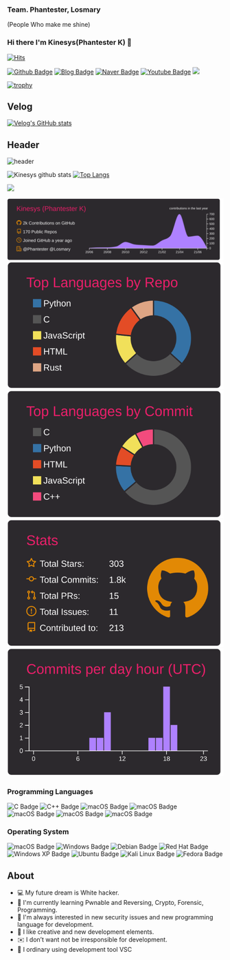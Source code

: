 ### Team. Phantester, Losmary
(People Who make me shine)

### Hi there I'm Kinesys(Phantester K) 👋
[![Hits](https://hits.seeyoufarm.com/api/count/incr/badge.svg?url=https://github.com/Kinesys)](https://hits.seeyoufarm.com) 

[![Github Badge](http://img.shields.io/badge/-Github%20-black?style=flat-square&logo=github&link=https://github.com/kinesys)](https://github.com/kinesys)
[![Blog Badge](http://img.shields.io/badge/-Blog%20-black?style=flat-square&logo=Stitcher&link=https://github.com/kinesys)](https://kinesys.github.io)
[![Naver Badge](https://img.shields.io/badge/Naver-03C75A?style=flat-square&logo=NativeScript&link=https://blog.naver.com/dsph9245)](https://blog.naver.com/dsph9245)
[![Youtube Badge](https://img.shields.io/badge/Youtube-ff0000?style=flat-square&logo=youtube&link=https://www.youtube.com/channel/UCzvy3twsV4JbESQR9vt1UaA)](https://www.youtube.com/channel/UCzvy3twsV4JbESQR9vt1UaA)
<a href="https://velog.io/@dsph9245" target="_blank"><img src="https://img.shields.io/badge/Velog-20c997?style=flat-square&logo=Vimeo&logoColor=white"/></a>


[![trophy](https://github-profile-trophy.vercel.app/?username=Kinesys&theme=chalk&row=1&column=7)](https://github.com/ryo-ma/github-profile-trophy)  

## Velog
[![Velog's GitHub stats](https://velog-readme-stats.vercel.app/api?name=dsph9245&color=dark)](https://github.com/eungyeole/velog-readme-stats)

## Header
![header](https://capsule-render.vercel.app/api?type=wave&color=gradient&height=300&section=footer&text=Kinesys%20Github&fontSize=90)

![Kinesys github stats](https://github-readme-stats.vercel.app/api?username=Kinesys&show_icons=true&bg_color=30,e96443,904e95&title_color=fff&text_color=fff )
[![Top Langs](https://github-readme-stats.vercel.app/api/top-langs/?username=Kinesys&langs_count=10&layout=compact&show_icons=true&bg_color=30,e96443,904e95&title_color=fff&text_color=fff)](https://github.com/Kinesys/github-readme-stats)


![](https://github-profile-summary-cards.vercel.app/api/cards/profile-details?username=Kinesys&bg_color=30,e96443,904e95&title_color=fff&text_color=fff)

[![](https://raw.githubusercontent.com/Kinesys/Kinesys/master/profile-summary-card-output/monokai/0-profile-details.svg)](https://github.com/vn7n24fzkq/github-profile-summary-cards)
[![](https://raw.githubusercontent.com/Kinesys/Kinesys/master/profile-summary-card-output/monokai/1-repos-per-language.svg)](https://github.com/vn7n24fzkq/github-profile-summary-cards) [![](https://raw.githubusercontent.com/Kinesys/Kinesys/master/profile-summary-card-output/monokai/2-most-commit-language.svg)](https://github.com/vn7n24fzkq/github-profile-summary-cards)
[![](https://raw.githubusercontent.com/Kinesys/Kinesys/master/profile-summary-card-output/monokai/3-stats.svg)](https://github.com/vn7n24fzkq/github-profile-summary-cards) [![](https://raw.githubusercontent.com/Kinesys/Kinesys/master/profile-summary-card-output/monokai/4-productive-time.svg)](https://github.com/vn7n24fzkq/github-profile-summary-cards)






### Programming Languages
![C Badge](https://img.shields.io/badge/C-A8B9CC?style=flat-square&logo=C)
![C++ Badge](https://img.shields.io/badge/C++-00599C?style=flat-square&logo=C++)
![macOS Badge](https://img.shields.io/badge/macOS-000000?style=flat-square&logo=macOS&logoColor=white)
![macOS Badge](https://img.shields.io/badge/macOS-000000?style=flat-square&logo=macOS&logoColor=white)
![macOS Badge](https://img.shields.io/badge/macOS-000000?style=flat-square&logo=macOS&logoColor=white)
![macOS Badge](https://img.shields.io/badge/macOS-000000?style=flat-square&logo=macOS&logoColor=white)
![macOS Badge](https://img.shields.io/badge/macOS-000000?style=flat-square&logo=macOS&logoColor=white)


### Operating System
![macOS Badge](https://img.shields.io/badge/macOS-000000?style=flat-square&logo=macOS&logoColor=white)
![Windows Badge](https://img.shields.io/badge/Windows-0078D6?style=flat-square&logo=Windows&logoColor=white)
![Debian Badge](https://img.shields.io/badge/Debian-A81D33?style=flat-square&logo=Debian&logoColor=white)
![Red Hat Badge](https://img.shields.io/badge/RedHat-EE0000?style=flat-square&logo=RedHat&logoColor=white)
![Windows XP Badge](https://img.shields.io/badge/WindowsXP-008080?style=flat-square&logo=WindowsXP&logoColor=white)
![Ubuntu Badge](https://img.shields.io/badge/Ubuntu-E95420?style=flat-square&logo=Ubuntu&logoColor=white)
![Kali Linux Badge](https://img.shields.io/badge/Kali_Linux-557C94?style=flat-square&logo=Kali_Linux&logoColor=white)
![Fedora Badge](https://img.shields.io/badge/Fedora-294172?style=flat-square&logo=Fedora&logoColor=white)

## About 
- 💻 My future dream is White hacker. 
- 🌱 I'm currently learning Pwnable and Reversing, Crypto, Forensic, Programming. 
- 🔭 I'm always interested in new security issues and new programming language for development.
- 🐼 I like creative and new development elements.
- ✉️ I don’t want not be irresponsible for development.
- 🐧 I ordinary using development tool VSC 


